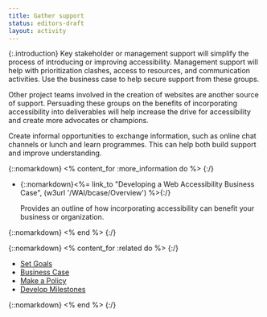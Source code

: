 ```yaml
---
title: Gather support
status: editors-draft
layout: activity
---
```


{:.introduction}
Key stakeholder or management support will simplify the process of introducing or improving accessibility. Management support will help with prioritization clashes, access to resources, and communication activities. Use the business case to help secure support from these groups.

Other project teams involved in the creation of websites are another source of support. Persuading these groups on the benefits of incorporating accessibility into deliverables will help increase the drive for accessibility and create more advocates or champions.

Create informal opportunities to exchange information, such as online chat channels or lunch and learn programmes. This can help both build support and improve understanding.

{::nomarkdown}
<% content_for :more_information do %>
{:/}

* {::nomarkdown}<%= link_to "Developing a Web Accessibility Business Case", (w3url '/WAI/bcase/Overview') %>{:/}

  Provides an outline of how incorporating accessibility can benefit your business or organization.
  
{::nomarkdown}
<% end %>
{:/}

{::nomarkdown}
<% content_for :related do %>
{:/}

* [Set Goals](set_goals.html)
* [Business Case](business_case.html)
* [Make a Policy](../plan/make_a_policy.html)
* [Develop Milestones](../plan/develop_milestones.html)

{::nomarkdown}
<% end %>
{:/}

